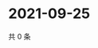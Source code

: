 # 2021-09-25

共 0 条

<!-- BEGIN -->
<!-- 最后更新时间 Sat Sep 25 2021 13:15:50 GMT+0800 (China Standard Time) -->

<!-- END -->
